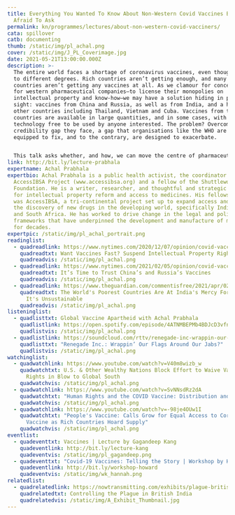 ```yaml
---
title: Everything You Wanted To Know About Non-Western Covid Vaccines But Were
  Afraid To Ask
permalink: kn/programmes/lectures/about-non-western-covid-vacciners/
cata: spillover
catb: documenting
thumb: /static/img/pl_achal.png
cover: /static/img/J_PL_Coverimage.jpg
date: 2021-05-21T13:00:00.000Z
description: >-
  The entire world faces a shortage of coronavirus vaccines, even though it is
  to different degrees. Rich countries aren’t getting enough, and many poor
  countries aren’t getting any vaccines at all. As we clamour for concessions
  for western pharmaceutical companies—to license their monopolies on
  intellectual property and know-how—we may have a solution hiding in plain
  sight: vaccines from China and Russia, as well as from India, and a host of
  other countries including Thailand, Vietnam and Cuba. Vaccines from these
  countries are available in large quantities, and in some cases, with their
  technology free to be used by anyone interested. The problem? Overcoming the
  credibility gap they face, a gap that organisations like the WHO are not
  equipped to fix, and to the contrary, are designed to exacerbate. 


  This talk asks whether, and how, we can move the centre of pharmaceutical innovation beyond a handful of western countries in order to achieve better outcomes for the entire world, including the west itself. 
link: http://bit.ly/lecture-prabhala
expertname: Achal Prabhala
expertbio: Achal Prabhala is a public health activist, the coordinator of the
  AccessIBSA Project (www.accessibsa.org) and a fellow of the Shuttleworth
  Foundation. He is a writer, researcher, and thoughtful and strategic advocate
  for intellectual property reform and access to medicines. His fellowship idea
  was AccessIBSA, a tri-continental project set up to expand access and speed up
  the discovery of new drugs in the developing world, specifically India, Brazil
  and South Africa. He has worked to drive change in the legal and policy
  frameworks that have underpinned the development and manufacture of medicines
  for decades.
expertpic: /static/img/pl_achal_portrait.png
readinglist:
  - quadreadlink: https://www.nytimes.com/2020/12/07/opinion/covid-vaccines-patents.html
    quadreadtxt: Want Vaccines Fast? Suspend Intellectual Property Rights
    quadreadvis: /static/img/pl_achal.png
  - quadreadlink: https://www.nytimes.com/2021/02/05/opinion/covid-vaccines-china-russia.html
    quadreadtxt: It’s Time to Trust China’s and Russia’s Vaccines
    quadreadvis: /static/img/pl_achal.png
  - quadreadlink: https://www.theguardian.com/commentisfree/2021/apr/02/india-in-charge-of-developing-world-covid-vaccine-supply-unsustainable
    quadreadtxt: The World's Poorest Countries Are At India's Mercy For Vaccines.
      It's Unsustainable
    quadreadvis: /static/img/pl_achal.png
listeninglist:
  - quadlisttxt: Global Vaccine Apartheid with Achal Prabhala
    quadlistlink: https://open.spotify.com/episode/4ATNMBEPMb4BDJcD3vfn9T
    quadlistvis: /static/img/pl_achal.png
  - quadlistlink: https://soundcloud.com/rttv/renegade-inc-wrappin-our-flags-around-our-jabs
    quadlisttxt: "Renegade Inc.: Wrappin’ Our Flags Around Our Jabs?"
    quadlistvis: /static/img/pl_achal.png
watchinglist:
  - quadwatchlink: https://www.youtube.com/watch?v=V40m8wizb_w
    quadwatchtxt: U.S. & Other Wealthy Nations Block Effort to Waive Vaccine Patent
      Rights in Blow to Global South
    quadwatchvis: /static/img/pl_achal.png
  - quadwatchlink: https://www.youtube.com/watch?v=SvNNsdRz2dA
    quadwatchtxt: "Human Rights and the COVID Vaccine: Distribution and Access"
    quadwatchvis: /static/img/pl_achal.png
  - quadwatchlink: https://www.youtube.com/watch?v=-98je4OUw1I
    quadwatchtxt: "People's Vaccine: Calls Grow for Equal Access to Coronavirus
      Vaccine as Rich Countries Hoard Supply"
    quadwatchvis: /static/img/pl_achal.png
eventlist:
  - quadeventtxt: Vaccines | Lecture by Gagandeep Kang
    quadeventlink: http://bit.ly/lecture-kang
    quadeventvis: /static/img/pl_gagandeep.png
  - quadeventtxt: "Covid-19 Vaccines: Telling the Story | Workshop by Hannah Chhoa Howard"
    quadeventlink: http://bit.ly/workshop-howard
    quadeventvis: /static/img/wk_hannah.png
relatedlist:
  - quadrelatedlink: https://nowtransmitting.com/exhibits/plague-british-india/
    quadrelatedtxt: Controlling the Plague in British India
    quadrelatedvis: /static/img/A_Exhibit_Thumbnail.jpg
---
```

